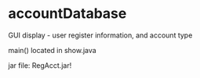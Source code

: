 # accountDatabase
GUI display - user register information, and account type

main() located in show.java


jar file: RegAcct.jar!

